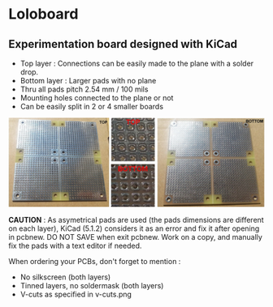 # Loloboard

## Experimentation board designed with KiCad

- Top layer : Connections can be easily made to the plane with a solder drop.
- Bottom layer : Larger pads with no plane
- Thru all pads pitch 2.54 mm / 100 mils
- Mounting holes connected to the plane or not
- Can be easily split in 2 or 4 smaller boards

![Loloboard](loloboard.jpg)

**CAUTION** : As asymetrical pads are used (the pads dimensions are different on each layer), KiCad (5.1.2) considers it as an error and fix it after opening in pcbnew. DO NOT SAVE when exit pcbnew. Work on a copy, and manually fix the pads with a text editor if needed.

When ordering your PCBs, don't forget to mention :

- No silkscreen (both layers)
- Tinned layers, no soldermask (both layers)
- V-cuts as specified in v-cuts.png
